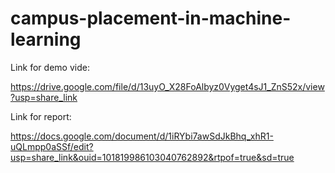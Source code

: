 # campus-placement-in-machine-learning

Link for demo vide:

https://drive.google.com/file/d/13uyO_X28FoAlbyz0Vyget4sJ1_ZnS52x/view?usp=share_link

Link for report:

https://docs.google.com/document/d/1iRYbi7awSdJkBhq_xhR1-uQLmpp0aSSf/edit?usp=share_link&ouid=101819986103040762892&rtpof=true&sd=true

